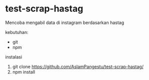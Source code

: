 # test-scrap-hastag
Mencoba mengabil data di instagram berdasarkan hastag

kebutuhan:
- git
- npm

instalasi
1. git clone https://github.com/AslamPangestu/test-scrap-hastag/
2. npm install
